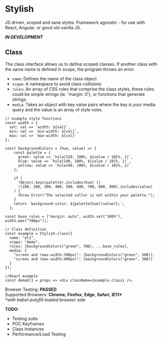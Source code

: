 # Stylish

JS driven, scoped and sane styles. Framework agnostic - for use with React, Angular, or good old vanilla JS.

**_IN DEVELOPMENT_**

## Class

The class interface allows us to define scoped classes. If another class with the same name is defined in scope, the program throws an error.

- `name`: Defines the name of the class object
- `scope`: A namespace to avoid class collisions
- `rules`: An array of CSS rules that comprise the class styles, these rules could be simple strings (ie. 'margin: 0'), or functions that generate strings
- `media`: Takes an object with key value pairs where the key is your media query and the value is an array of style rules.

```JS
// example style functions
const width = {
  set: val => `width: ${val}`,
  min: val => `min-width: ${val}`,
  max: val => `max-width: ${val}`
};

const backgroundColors = (hue, value) => {
    const palette = {
      green: value => `hsla(120, 100%, ${value / 10}%, 1)`,
      blue: value => `hsla(240, 100%, ${value / 10}%, 1)`,
      yellow: value => `hsla(60, 100%, ${value / 10}%, 1)`
    };

    if (
      !Object.keys(palette).includes(hue) ||
      ![100, 200, 300, 400, 500, 600, 700, 800, 900].includes(value)
    ) {
      throw Error("The selected collor is not within your palette.");
    }
    return `background-color: ${palette[hue](value)};`;
  };

const base_rules = ["margin: auto", width.set("100%"), width.max("700px")];

// Class definition
const example = Stylish.class({
  name: "el1",
  scope: "demo",
  rules: [backgroundColors("green", 700), ...base_rules],
  media: {
    "screen and (max-width:700px)": [backgroundColors("green", 500)],
    "screen and (max-width:400px)": [backgroundColors("green", 300)]
  }
});

//React example
const demoEl1 = props => <div className={example.class} />;
```

Browser Testing: **PASSED**  
Supported Browsers: **Chrome**, **Firefox**, **Edge**, **Safari**, **IE11\***  
_\*with babel-polyfill loaded browser side_

**TODO:**

- Testing suite
- POC Keyframes
- Class Instances
- Performance/Load Testing
